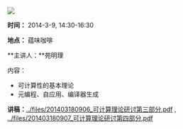 ![](http://www.swarma.org/files/201402191146_Untitled-1.jpg)

**时间：** 2014-3-9, 14:30-16:30

**地点：** 蕴味咖啡

**主讲人：**苑明理

内容：

  * 可计算性的基本理论
  * 元编程、自应用、编译器生成

**讲稿：**[../files/201403180906_可计算理论研讨第三部分.pdf](http://www.swarma.org/swarma/download.php?id=668) , [../files/201403180907_可计算理论研讨第四部分.pdf](http://www.swarma.org/swarma/download.php?id=669)  
  

